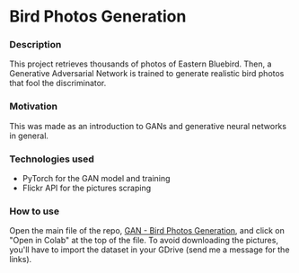 # Bird Photos Generation
### Description
This project retrieves thousands of photos of Eastern Bluebird. Then, a Generative Adversarial Network is trained to generate realistic bird photos that fool the discriminator.

### Motivation
This was made as an introduction to GANs and generative neural networks in general.

### Technologies used
- PyTorch for the GAN model and training
- Flickr API for the pictures scraping

### How to use
Open the main file of the repo, [GAN - Bird Photos Generation](https://github.com/timothewt/Bird_Photos_Generation/blob/main/GAN_Bird_Photos_Generation.ipynb), and click on "Open in Colab" at the top of the file. To avoid downloading the pictures, you'll have to import the dataset in your GDrive (send me a message for the links).
